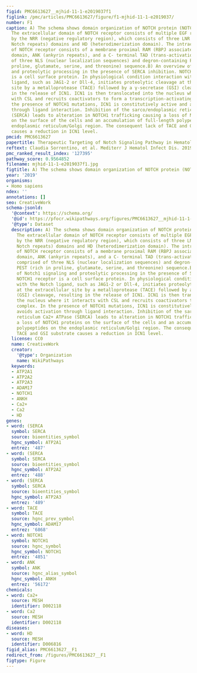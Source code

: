 ```yaml
---
figid: PMC6613627__mjhid-11-1-e2019037f1
figlink: /pmc/articles/PMC6613627/figure/f1-mjhid-11-1-e2019037/
number: F1
caption: A) The schema shows domain organization of NOTCH protein (NOTCH1 shown).
  The extracellular domain of NOTCH receptor consists of multiple EGF repeats followed
  by the NRR (negative regulatory region), which consists of three LNR (Lin-12 and
  Notch repeats) domains and HD (heterodimerization domain). The intracellular domain
  of NOTCH receptor consists of a membrane proximal RAM (RBPJ associated molecule)
  domain, ANK (ankyrin repeats), and a C- terminal TAD (trans-activation domain) comprised
  of three NLS (nuclear localization sequences) and degron-containing PEST (rich in
  proline, glutamate, serine, and threonine) sequence.B) An overview of Notch1 signaling
  and proteolytic processing in the presence of SERCA inhibition. NOTCH1 receptor
  is a cell surface protein. In physiological condition interaction with the Notch
  ligand, such as JAG1-2 or Dll-4, initiates proteolytic cleavage at the extracellular
  site by a metalloprotease (TACE) followed by a γ-secretase (GSI) cleavage, resulting
  in the release of ICN1. ICN1 is then translocated into the nucleus where it interacts
  with CSL and recruits coactivators to form a transcription-activating complex. In
  the presence of NOTCH1 mutations, ICN1 is constitutively active and avoids activation
  through ligand interaction. Inhibition of the sarco/endoplasmic reticulum Ca2+ ATPase
  (SERCA) leads to alteration in NOTCH1 trafficking causing a loss of NOTCH1 proteins
  on the surface of the cells and an accumulation of full-length polypeptides on the
  endoplasmic reticulum/Golgi region. The consequent lack of TACE and GSI substrate
  causes a reduction in ICN1 level.
pmcid: PMC6613627
papertitle: Therapeutic Targeting of Notch Signaling Pathway in Hematological Malignancies.
reftext: Claudia Sorrentino, et al. Mediterr J Hematol Infect Dis. 2019;11(1):e2019037.
pmc_ranked_result_index: '127395'
pathway_score: 0.9564852
filename: mjhid-11-1-e2019037f1.jpg
figtitle: A) The schema shows domain organization of NOTCH protein (NOTCH1 shown)
year: '2019'
organisms:
- Homo sapiens
ndex: ''
annotations: []
seo: CreativeWork
schema-jsonld:
  '@context': https://schema.org/
  '@id': https://pfocr.wikipathways.org/figures/PMC6613627__mjhid-11-1-e2019037f1.html
  '@type': Dataset
  description: A) The schema shows domain organization of NOTCH protein (NOTCH1 shown).
    The extracellular domain of NOTCH receptor consists of multiple EGF repeats followed
    by the NRR (negative regulatory region), which consists of three LNR (Lin-12 and
    Notch repeats) domains and HD (heterodimerization domain). The intracellular domain
    of NOTCH receptor consists of a membrane proximal RAM (RBPJ associated molecule)
    domain, ANK (ankyrin repeats), and a C- terminal TAD (trans-activation domain)
    comprised of three NLS (nuclear localization sequences) and degron-containing
    PEST (rich in proline, glutamate, serine, and threonine) sequence.B) An overview
    of Notch1 signaling and proteolytic processing in the presence of SERCA inhibition.
    NOTCH1 receptor is a cell surface protein. In physiological condition interaction
    with the Notch ligand, such as JAG1-2 or Dll-4, initiates proteolytic cleavage
    at the extracellular site by a metalloprotease (TACE) followed by a γ-secretase
    (GSI) cleavage, resulting in the release of ICN1. ICN1 is then translocated into
    the nucleus where it interacts with CSL and recruits coactivators to form a transcription-activating
    complex. In the presence of NOTCH1 mutations, ICN1 is constitutively active and
    avoids activation through ligand interaction. Inhibition of the sarco/endoplasmic
    reticulum Ca2+ ATPase (SERCA) leads to alteration in NOTCH1 trafficking causing
    a loss of NOTCH1 proteins on the surface of the cells and an accumulation of full-length
    polypeptides on the endoplasmic reticulum/Golgi region. The consequent lack of
    TACE and GSI substrate causes a reduction in ICN1 level.
  license: CC0
  name: CreativeWork
  creator:
    '@type': Organization
    name: WikiPathways
  keywords:
  - ATP2A1
  - ATP2A2
  - ATP2A3
  - ADAM17
  - NOTCH1
  - ANKH
  - Ca2+
  - Ca2
  - HD
genes:
- word: (SERCA
  symbol: SERCA
  source: bioentities_symbol
  hgnc_symbol: ATP2A1
  entrez: '487'
- word: (SERCA
  symbol: SERCA
  source: bioentities_symbol
  hgnc_symbol: ATP2A2
  entrez: '488'
- word: (SERCA
  symbol: SERCA
  source: bioentities_symbol
  hgnc_symbol: ATP2A3
  entrez: '489'
- word: TACE
  symbol: TACE
  source: hgnc_prev_symbol
  hgnc_symbol: ADAM17
  entrez: '6868'
- word: NOTCH1
  symbol: NOTCH1
  source: hgnc_symbol
  hgnc_symbol: NOTCH1
  entrez: '4851'
- word: ANK
  symbol: ANK
  source: hgnc_alias_symbol
  hgnc_symbol: ANKH
  entrez: '56172'
chemicals:
- word: Ca2+
  source: MESH
  identifier: D002118
- word: Ca2
  source: MESH
  identifier: D002118
diseases:
- word: HD
  source: MESH
  identifier: D006816
figid_alias: PMC6613627__F1
redirect_from: /figures/PMC6613627__F1
figtype: Figure
---
```

